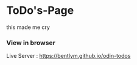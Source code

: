 # ToDo's-Page

this made me cry

### View in browser
Live Server : https://bentlym.github.io/odin-todos
